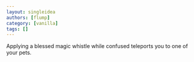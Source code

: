 ```yaml
---
layout: singleidea
authors: [flump]
category: [vanilla]
tags: []
---
```

Applying a blessed magic whistle while confused teleports you to one of your pets.
